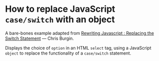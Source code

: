 # How to replace JavaScript `case/switch` with an object

A bare-bones example adapted from [Rewriting Javascript : Replacing the Switch Statement](https://medium.com/chrisburgin/rewriting-javascript-replacing-the-switch-statement-cfff707cf045) — Chris Burgin.

Displays the choice of `option` in an HTML `select` tag, using a JavaScript `object` to replace the functionality of a `case/switch` statement.
